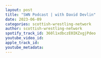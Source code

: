 ```yaml
---
layout: post
title: "SWN Podcast | with David Devlin"
date: 2023-06-09
categories: scottish-wrestling-network
author: scottish-wrestling-network
spotify_track_id: 360l1xdbczE0IKZxgjPdeo
youtube_video_id: 
apple_track_id: 
youtube_metadata: 
---
```

